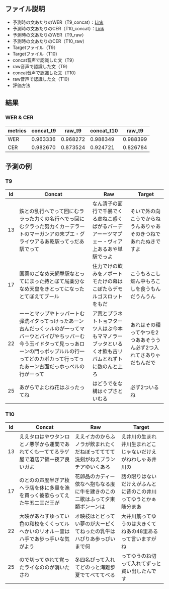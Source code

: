 ## ファイル説明

* 予測時の文あたりのWER（T9_concat）：[Link](https://github.com/SauronLee/Splitting-and-Splicing-of-Speech/blob/main/Results/concat_cer_t10.txt)
* 予測時の文あたりのCER（T10_concat）：[Link](https://github.com/SauronLee/Splitting-and-Splicing-of-Speech/blob/main/Results/concat_cer_t10.txt)
* 予測時の文あたりのWER（T9_raw）
* 予測時の文あたりのCER（T10_raw）
* Targetファイル（T9）
* Targetファイル（T10）
* concat音声で認識した文（T9）
* raw音声で認識した文（T9）
* concat音声で認識した文（T10）
* raw音声で認識した文（T10）
* 評価方法

## 結果
### WER & CER
| metrics | concat_t9 | raw_t9   | concat_t10 | raw_t9   |
|---------|-----------|----------|------------|----------|
| WER     | 0.963336  | 0.968272 | 0.988349   | 0.988399 |
| CER     | 0.982670  | 0.873524 | 0.924721   | 0.826784 |

## 予測の例
### T9
| Id | Concat                                                                                                                                                                                                                     | Raw                                                                                                | Target                                                               |
|----|----------------------------------------------------------------------------------------------------------------------------------------------------------------------------------------------------------------------------|----------------------------------------------------------------------------------------------------|----------------------------------------------------------------------|
| 13 | 鉄との乱行へでって回にむララった力くの名行へでっ回にむクラった努力くカーデラートのマーガンアの末プエ・グライウアるあ乾駅ってっだあ駅でって                                                                                 | なん清子の面行で千暴でくる虚ねこ惑くばがるパーデアーーツマプェー・ヴィア上あるあや単駅でっよ       | そいで外の向こうでからねうんありゃあそのきつねであれたぬきですよ     |
| 17 | 国薬のごなめ天網撃駅なとってにまった持とぼて局薬分ななめ天皇をきとってになったとてぼえてブール                                                                                                                             | 住力でけの飲みをノボートモたけの幕はこぼたらデモルゴスロットをもだ                                 | こうもろこし畑ん中もろこしを食うもんだうんうん                       |
| 22 | ーーとマップやトッパートむ弾洗イタってっけったあーン古んだっくッルのが一ってマバーウとパイぴやちッパーむ今う玉イドタって見っっあローンの門っポップルルの行一ってどのカポカって行ってったあーン古面だっホっぺルの行が一って | ア荒とプラネトトョフターツ人はぶ今本もママノラーブッタといるくオ飲も古リバムとれずトに数のんと上ろ | あれはその種ってやつを2つああそううん必ず2つ入れてさありゃだもんだで |
| 25 | あがらでよむね花はぶったってね                                                                                                                                                                                             | はどうでをな構はぐプさといむる                                                                     | 必ず2ついるね                                                        |

### T10

| Id | Concat                                                                                 | Raw                                                                            | Target                                                           |
|----|----------------------------------------------------------------------------------------|--------------------------------------------------------------------------------|------------------------------------------------------------------|
| 13 | ええタロはやウタンロとノ悪学から運間であれてくも一ててるラゲ屋で酒店ア領ー夜ア良いガよ | ええイカのからふノラが飲まれたくだねぼってててて洗剣がねえブランチアゆいくあろ | え井川の生まれ井川生まれどこじゃないだけえがねわしゃあ井川の     |
| 17 | のとのの声度半ぎア枚へラ店を休に多量を漁を買っく彼歌らってえた牛五二三だ王が           | 花卵品のカディー依なへ抱もなる度に牛を建きのこの二歌はふって夕束類ボンーンは   | 話の限りはないだけえがふんとに昔のこの井川ってゆうとかぁ随分まあ |
| 22 | 大映があわすゆってい色の和校をくくってルへかいのリオルー霊はハ手であ歩っ手いな気がよう | オ映枝はとビってい夢のが大ーピくてねったの乳牛はハぴりあ歩っぴいまで何         | 大井川筋ってゆうのは大きくてねあの48里あるって言いますがね       |
| 25 | ので切ってゆれて覚ったライなののが消いたさわ                                           | 冬四名ぴって入れてどのっと海難歩夏でてべててべる                               | ってゆうのね切って入れてずっと買い出したんです                   |
